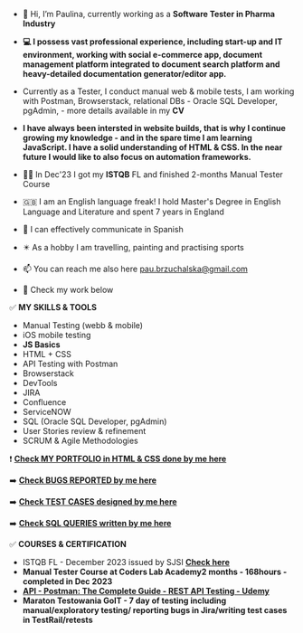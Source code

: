 - 👋 Hi, I’m Paulina, currently working as a **Software Tester in Pharma Industry**
-  **💻 I possess vast professional experience, including start-up and IT environment, working with social e-commerce app, document management platform integrated to document search platform and heavy-detailed documentation generator/editor app.**
  
- Currently as a Tester, I conduct manual web & mobile tests, I am working with Postman, Browserstack, relational DBs - Oracle SQL Developer, pgAdmin, - more details available in my **CV** 

- **I have always been intersted in website builds, that is why I continue growing my knowledge - and in the spare time I am learning **JavaScript**. I have a solid understanding of HTML & CSS. In the near future I would like to also focus on automation frameworks.**




- 👩‍💼 In Dec'23 I got my **ISTQB** FL and finished 2-months Manual Tester Course
- 🇬🇧 I am an English language freak! I hold Master's Degree in English Language and Literature and spent 7 years in England 
- 💃 I can effectively communicate in Spanish
- ✴️ As a hobby I am travelling, painting and practising sports
- 📫 You can reach me also here pau.brzuchalska@gmail.com
- 🔽 Check my work below

✅ **MY SKILLS & TOOLS**

- Manual Testing (webb & mobile)
- iOS mobile testing 
- **JS Basics**
- HTML + CSS
- API Testing with Postman
- Browserstack
- DevTools 
- JIRA
- Confluence
- ServiceNOW
- SQL (Oracle SQL Developer, pgAdmin)
- User Stories review & refinement
- SCRUM & Agile Methodologies


 ❗ <a href="https://github.com/pau-qa/my-portfolio"><b>Check **MY PORTFOLIO in HTML & CSS**  done by me here</b></a>

 ➡️ <a href="https://github.com/pau-qa/Bug-Reports"><b>Check **BUGS REPORTED** by me here</b></a>
 
 ➡️ <a href="https://github.com/pau-qa/Test-Cases-"><b>Check **TEST CASES** designed by me here</b></a>

 ➡️ <a href="https://github.com/pau-qa/SQL-queries"><b>Check **SQL QUERIES** written by me here</b></a>
 



✅ **COURSES & CERTIFICATION**
- ISTQB FL - December 2023 issued by SJSI <a href="https://postimg.cc/ftBNQrQD"><b>**Check here<b>**</a>
- Manual Tester Course at Coders Lab Academy2 months - 168hours - completed in Dec 2023
- <a href="https://www.udemy.com/course/postman-the-complete-guide/"><b> **API - Postman: The Complete Guide - REST API Testing - Udemy** </b></a>
- Maraton Testowania GoIT - 7 day of testing including manual/exploratory testing/ reporting bugs in Jira/writing test cases in TestRail/retests

